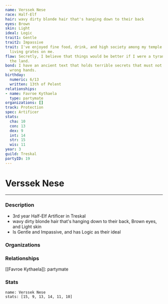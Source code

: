 ```yaml
---
name: Verssek Nese
race: Half-Elf
hair: wavy dirty blonde hair that's hanging down to their back
eyes: Brown
skin: Light
ideal: Logic
trait1: Gentle
trait2: Impassive
trait: I've enjoyed fine food, drink, and high society among my temple's elite. Rough
  living grates on me.
flaw: Secretly, I believe that things would be better if I were a tyrant lording over
  the land.
bond: I have an ancient text that holds terrible secrets that must not fall into the
  wrong hands.
birthday:
  numeric: 6/13
  written: 13th of Pelent
relationships:
- name: Favroe Kythaela
  type: partymate
organizations: []
track: Protection
spec: Artificer
stats:
  cha: 10
  con: 13
  dex: 9
  int: 14
  str: 15
  wis: 11
year: 3
guild: Treskal
partyID: 19
---
```

# Verssek Nese
---
### Description
- 3rd year Half-Elf Artificer in Treskal
- wavy dirty blonde hair that's hanging down to their back, Brown eyes, and Light skin
- Is Gentle and Impassive, and has Logic as their ideal

### Organizations
### Relationships
[[Favroe Kythaela]]: partymate
### Stats
```statblock
name: Verssek Nese
stats: [15, 9, 13, 14, 11, 10]
```